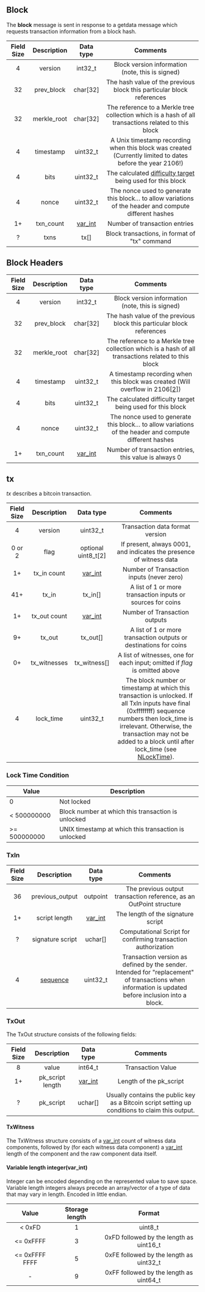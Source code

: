 ## Block

The **block** message is sent in response to a getdata message which requests transaction information from a block hash.

| Field Size | Description |                          Data type                           |                           Comments                           |
| :--------: | :---------: | :----------------------------------------------------------: | :----------------------------------------------------------: |
|     4      |   version   |                           int32_t                            |       Block version information (note, this is signed)       |
|     32     | prev_block  |                           char[32]                           | The hash value of the previous block this particular block references |
|     32     | merkle_root |                           char[32]                           | The reference to a Merkle tree collection which is a hash of all transactions related to this block |
|     4      |  timestamp  |                           uint32_t                           | A Unix timestamp recording when this block was created (Currently limited to dates before the year 2106!) |
|     4      |    bits     |                           uint32_t                           | The calculated [difficulty target](https://en.bitcoin.it/wiki/Difficulty) being used for this block |
|     4      |    nonce    |                           uint32_t                           | The nonce used to generate this block… to allow variations of the header and compute different hashes |
|     1+     |  txn_count  | [var_int](https://en.bitcoin.it/wiki/Protocol_documentation#Variable_length_integer) |                Number of transaction entries                 |
|     ?      |    txns     |                             tx[]                             |        Block transactions, in format of "tx" command         |





## Block Headers

| Field Size | Description |                          Data type                           |                           Comments                           |
| :--------: | :---------: | :----------------------------------------------------------: | :----------------------------------------------------------: |
|     4      |   version   |                           int32_t                            |       Block version information (note, this is signed)       |
|     32     | prev_block  |                           char[32]                           | The hash value of the previous block this particular block references |
|     32     | merkle_root |                           char[32]                           | The reference to a Merkle tree collection which is a hash of all transactions related to this block |
|     4      |  timestamp  |                           uint32_t                           | A timestamp recording when this block was created (Will overflow in 2106[[2\]](https://en.bitcoin.it/wiki/Protocol_documentation#cite_note-2)) |
|     4      |    bits     |                           uint32_t                           |  The calculated difficulty target being used for this block  |
|     4      |    nonce    |                           uint32_t                           | The nonce used to generate this block… to allow variations of the header and compute different hashes |
|     1+     |  txn_count  | [var_int](https://en.bitcoin.it/wiki/Protocol_documentation#Variable_length_integer) |    Number of transaction entries, this value is always 0     |



## tx

*tx* describes a bitcoin transaction.

| Field Size | Description  |                          Data type                           |                           Comments                           |
| :--------: | :----------: | :----------------------------------------------------------: | :----------------------------------------------------------: |
|     4      |   version    |                           uint32_t                           |               Transaction data format version                |
|   0 or 2   |     flag     |                     optional uint8_t[2]                      | If present, always 0001, and indicates the presence of witness data |
|     1+     | tx_in count  | [var_int](https://en.bitcoin.it/wiki/Protocol_documentation#Variable_length_integer) |          Number of Transaction inputs (never zero)           |
|    41+     |    tx_in     |                           tx_in[]                            | A list of 1 or more transaction inputs or sources for coins  |
|     1+     | tx_out count | [var_int](https://en.bitcoin.it/wiki/Protocol_documentation#Variable_length_integer) |                Number of Transaction outputs                 |
|     9+     |    tx_out    |                           tx_out[]                           | A list of 1 or more transaction outputs or destinations for coins |
|     0+     | tx_witnesses |                         tx_witness[]                         | A list of witnesses, one for each input; omitted if *flag* is omitted above |
|     4      |  lock_time   |                           uint32_t                           | The block number or timestamp at which this transaction is unlocked. If all TxIn inputs have final (0xffffffff) sequence numbers then lock_time is irrelevant. Otherwise, the transaction may not be added to a block until after lock_time (see [NLockTime](https://en.bitcoin.it/wiki/NLockTime)).|

### Lock Time Condition

| Value        | Description                                          |
| ------------ | ---------------------------------------------------- |
| 0            | Not locked                                           |
| < 500000000  | Block number at which this transaction is unlocked   |
| >= 500000000 | UNIX timestamp at which this transaction is unlocked |

### TxIn

| Field Size |                       Description                       |                          Data type                           |                           Comments                           |
| :--------: | :-----------------------------------------------------: | :----------------------------------------------------------: | :----------------------------------------------------------: |
|     36     |                     previous_output                     |                           outpoint                           | The previous output transaction reference, as an OutPoint structure |
|     1+     |                      script length                      | [var_int](https://en.bitcoin.it/wiki/Protocol_documentation#Variable_length_integer) |              The length of the signature script              |
|     ?      |                    signature script                     |                           uchar[]                            | Computational Script for confirming transaction authorization |
|     4      | [sequence](http://bitcoin.stackexchange.com/q/2025/323) |                           uint32_t                           | Transaction version as defined by the sender. Intended for "replacement" of transactions when information is updated before inclusion into a block. |



### TxOut

The TxOut structure consists of the following fields:

| Field Size |   Description    |                          Data type                           |                           Comments                           |
| :--------: | :--------------: | :----------------------------------------------------------: | :----------------------------------------------------------: |
|     8      |      value       |                           int64_t                            |                      Transaction Value                       |
|     1+     | pk_script length | [var_int](https://en.bitcoin.it/wiki/Protocol_documentation#Variable_length_integer) |                   Length of the pk_script                    |
|     ?      |    pk_script     |                           uchar[]                            | Usually contains the public key as a Bitcoin script setting up conditions to claim this output. |



#### TxWitness

The TxWitness structure consists of a [var_int](https://en.bitcoin.it/wiki/Protocol_documentation#Variable_length_integer) count of witness data components, followed by (for each witness data component) a [var_int](https://en.bitcoin.it/wiki/Protocol_documentation#Variable_length_integer) length of the component and the raw component data itself.



#### Variable length integer(var_int)

Integer can be encoded depending on the represented value to save space. Variable length integers always precede an array/vector of a type of data that may vary in length. Encoded in little endian.

|     Value      | Storage length |                 Format                  |
| :------------: | :------------: | :-------------------------------------: |
|     < 0xFD     |       1        |                 uint8_t                 |
|   <= 0xFFFF    |       3        | 0xFD followed by the length as uint16_t |
| <= 0xFFFF FFFF |       5        | 0xFE followed by the length as uint32_t |
|       -        |       9        | 0xFF followed by the length as uint64_t |

